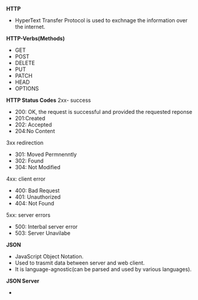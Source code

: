 **HTTP**

- HyperText Transfer Protocol is used to exchnage the information over the internet.

**HTTP-Verbs(Methods)**

- GET 
- POST
- DELETE
- PUT
- PATCH
- HEAD
- OPTIONS

**HTTP Status Codes**
2xx- success
- 200: OK, the request is successful and provided the requested reponse
- 201:Created
- 202: Accepted
- 204:No Content

3xx redirection 
- 301: Moved Permnenntly
- 302: Found
- 304: Not Modified

4xx: client error
- 400: Bad Request
- 401: Unauthorized
- 404: Not Found

5xx: server errors
- 500: Interbal server error
- 503:  Server Unavilabe


**JSON**

- JavaScript Object Notation.
- Used to trasmit data between server and web client. 
- It is language-agnostic(can be parsed and used by various languages).


**JSON Server**

- 

